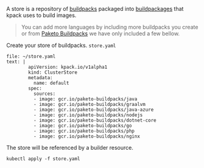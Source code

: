 A store is a repository of [buildpacks](http://buildpacks.io/) packaged into [buildpackages](https://buildpacks.io/docs/buildpack-author-guide/package-a-buildpack/) that kpack uses to build images. 

>You can add more languages by including more buildpacks you create or from [Paketo Buildpacks](https://github.com/paketo-buildpacks) we have only included a few bellow.

Create your store of buildpacks.
`store.yaml`
```editor:append-lines-to-file
file: ~/store.yaml
text: |
        apiVersion: kpack.io/v1alpha1
        kind: ClusterStore
        metadata:
          name: default
        spec:
          sources:
          - image: gcr.io/paketo-buildpacks/java
          - image: gcr.io/paketo-buildpacks/graalvm
          - image: gcr.io/paketo-buildpacks/java-azure
          - image: gcr.io/paketo-buildpacks/nodejs
          - image: gcr.io/paketo-buildpacks/dotnet-core
          - image: gcr.io/paketo-buildpacks/go
          - image: gcr.io/paketo-buildpacks/php
          - image: gcr.io/paketo-buildpacks/nginx

  ```
  
The store will be referenced by a builder resource.
```execute-1
kubectl apply -f store.yaml 
```
